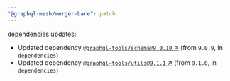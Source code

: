 ```yaml
---
"@graphql-mesh/merger-bare": patch
---
```

dependencies updates:
  - Updated dependency [`@graphql-tools/schema@9.0.10` ↗︎](https://www.npmjs.com/package/@graphql-tools/schema/v/9.0.10) (from `9.0.9`, in `dependencies`)
  - Updated dependency [`@graphql-tools/utils@9.1.1` ↗︎](https://www.npmjs.com/package/@graphql-tools/utils/v/9.1.1) (from `9.1.0`, in `dependencies`)
